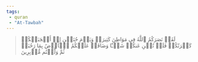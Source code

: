 ```yaml
---
tags: 
 - quran 
 - "At-Tawbah"
---
```


> لَقَدۡ نَصَرَكُمُ ٱللَّهُ فِي مَوَاطِنَ كَثِيرَةٖ وَيَوۡمَ حُنَيۡنٍ إِذۡ أَعۡجَبَتۡكُمۡ كَثۡرَتُكُمۡ فَلَمۡ تُغۡنِ عَنكُمۡ شَيۡـٔٗا وَضَاقَتۡ عَلَيۡكُمُ ٱلۡأَرۡضُ بِمَا رَحُبَتۡ ثُمَّ وَلَّيۡتُم مُّدۡبِرِينَ
